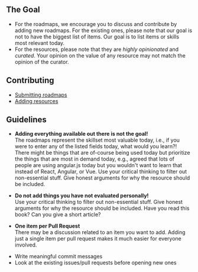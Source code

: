 ## The Goal

* For the roadmaps, we encourage you to discuss and contribute by adding new roadmaps. For the existing ones, please note that our goal is not to have the biggest list of items. Our goal is to list items or skills most relevant today.
* For the resources, please note that they are *highly opinionated* and *curated*. Your opinion on the value of any resource may not match the opinion of the curator.  

## Contributing

* [Submitting roadmaps](./roadmap.md)
* [Adding resources](https://github.com/kamranahmedse/developer-roadmap/issues/985)

## Guidelines

- <p><strong>Adding everything available out there is not the goal!</strong><br /> 
  The roadmaps represent the skillset most valuable today, i.e., if you were to enter any of the listed fields today, what would you learn?! There might be things that are of-course being used today but prioritize the things that are most in demand today, e.g., agreed that lots of people are using angular.js today but you wouldn't want to learn that instead of React, Angular, or Vue. Use your critical thinking to filter out non-essential stuff. Give honest arguments for why the resource should be included.</p>
- <p><strong>Do not add things you have not evaluated personally!</strong><br /> 
  Use your critical thinking to filter out non-essential stuff. Give honest arguments for why the resource should be included. Have you read this book? Can you give a short article?</p>
- <p><strong>One item per Pull Request</strong><br />
  There may be a discussion related to an item you want to add. Adding just a single item per pull request makes it much easier for everyone involved.</p>
- Write meaningful commit messages
- Look at the existing issues/pull requests before opening new ones
